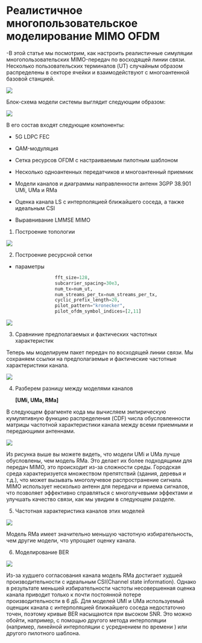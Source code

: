 # Реалистичное многопользовательское моделирование MIMO OFDM

-В этой статье мы посмотрим, как настроить реалистичные симуляции многопользовательских MIMO-передач по восходящей линии связи. Несколько пользовательских терминалов (UT) случайным образом распределены в секторе ячейки и взаимодействуют с многоантенной базовой станцией.


<img src = "photo/m1.png">

Блок-схема модели системы выглядит следующим образом:

<img src = "photo/m2.png">

В его состав входят следующие компоненты:

- 5G LDPC FEC

- QAM-модуляция

- Сетка ресурсов OFDM с настраиваемым пилотным шаблоном

- Несколько одноантенных передатчиков и многоантенный приемник

- Модели каналов и диаграммы направленности антенн 3GPP 38.901 UMi, UMa и RMa

- Оценка канала LS с интерполяцией ближайшего соседа, а также идеальным CSI

- Выравнивание LMMSE MIMO


1.  Построение топологии

<img src = "photo/m3.png">

2. Построение ресурсной сетки

- параметры 
```py
                  fft_size=128,
                  subcarrier_spacing=30e3,
                  num_tx=num_ut,
                  num_streams_per_tx=num_streams_per_tx,
                  cyclic_prefix_length=20,
                  pilot_pattern="kronecker",
                  pilot_ofdm_symbol_indices=[2,11]
```

<img src = "photo/m4.png">

3. Сравниние предполагаемых и фактических частотных характеристик

Теперь мы моделируем пакет передач по восходящей линии связи. Мы сохраняем ссылки на предполагаемые и фактические частотные характеристики канала.

<img src = "photo/m5.png">

4. Разберем разницу между моделями каналов

    **[UMi, UMa, RMa]**

В следующем фрагменте кода мы вычисляем эмпирическую кумулятивную функцию распределения (CDF) числа обусловленности матрицы частотной характеристики канала между всеми приемными и передающими антеннами.

<img src = "photo/m6.png">

Из рисунка выше вы можете видеть, что модели UMi и UMa лучше обусловлены, чем модель RMa. Это делает их более подходящими для передач MIMO, это происходит из-за сложности среды. Городская среда характеризуется множеством препятствий (здания, деревья и т.д.), что может вызывать многолучевое распространение сигнала. MIMO использует несколько антенн для передачи и приема сигналов, что позволяет эффективно справляться с многолучевыми эффектами и улучшать качество связи, как мы увидим в следующем разделе.

5. Частотная характеристика каналов этих моделей

<img src = "photo/m7.png">

Модель RMa имеет значительно меньшую частотную избирательность, чем другие модели, что упрощает оценку канала.

6. Моделирование BER

<img src = "photo/m8.png">


Из-за худшего согласования канала модель RMa достигает худшей производительности с идеальным CSI(Channel state information). Однако в результате меньшей избирательности частоты несовершенная оценка канала приводит только к почти постоянной потере производительности в 6 дБ. Для моделей UMI и UMa используемый оценщик канала с интерполяцией ближайшего соседа недостаточно точен, поэтому кривые BER насыщаются при высоком SNR. Это можно обойти, например, с помощью другого метода интерполяции (например, линейной интерполяции с усреднением по времени ) или другого пилотного шаблона.

